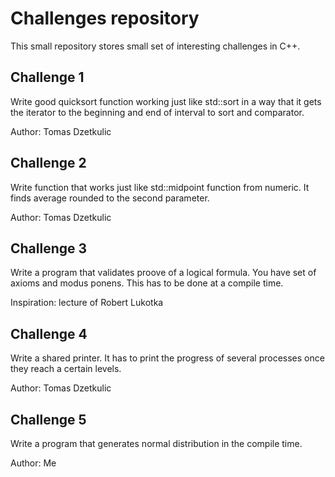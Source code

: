 # Challenges repository

This small repository stores small set of interesting challenges in C++.

## Challenge 1

Write good quicksort function working just like std::sort in a way that it gets
the iterator to the beginning and end of interval to sort and comparator.

Author: Tomas Dzetkulic

## Challenge 2

Write function that works just like std::midpoint function from numeric. It finds
average rounded to the second parameter.

Author: Tomas Dzetkulic

## Challenge 3

Write a program that validates proove of a logical formula. You have set of axioms
and modus ponens. This has to be done at a compile time.

Inspiration: lecture of Robert Lukotka

## Challenge 4

Write a shared printer. It has to print the progress of several processes once they
reach a certain levels.

Author: Tomas Dzetkulic

## Challenge 5

Write a program that generates normal distribution in the compile time.

Author: Me

